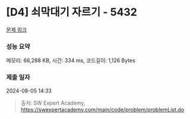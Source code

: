 # [D4] 쇠막대기 자르기 - 5432 

[문제 링크](https://swexpertacademy.com/main/code/problem/problemDetail.do?contestProbId=AWVl47b6DGMDFAXm) 

### 성능 요약

메모리: 66,288 KB, 시간: 334 ms, 코드길이: 1,126 Bytes

### 제출 일자

2024-08-05 14:33



> 출처: SW Expert Academy, https://swexpertacademy.com/main/code/problem/problemList.do